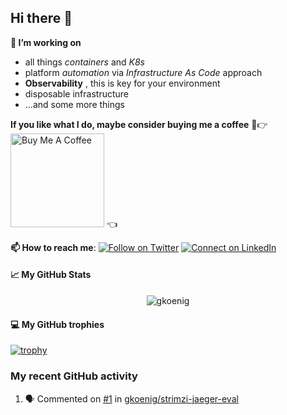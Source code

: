 ## Hi there 👋

<b>  🔭 I’m working on </b>
  - all things _containers_ and _K8s_
  - platform _automation_ via _Infrastructure As Code_ approach
  - **Observability** , this is key for your environment
  - disposable infrastructure
  - ...and some more things

<b>  If you like what I do, maybe consider buying me a coffee</b> 🥺👉
<a href="https://www.buymeacoffee.com/gkoenig" target="_blank"><img src="https://cdn.buymeacoffee.com/buttons/v2/default-red.png" alt="Buy Me A Coffee" width="150" ></a> 👈

<b>  📫 How to reach me</b>: [![Follow on Twitter](https://img.shields.io/badge/--twitter?label=Twitter&logo=Twitter&style=social)](https://twitter.com/gerd_koenig) [![Connect on LinkedIn](https://img.shields.io/badge/--linkedin?label=LinkedIn&logo=LinkedIn&style=social)](https://www.linkedin.com/in/gerdkoenig)

<h4>  📈 My GitHub Stats</h4>

<p align="center"> <img src="https://github-readme-stats-gkoenig.vercel.app/api?username=gkoenig&show_icons=true&theme=gotham&count_private=true" alt="gkoenig" />

<h4>  💻 My GitHub trophies </h4> 

[![trophy](https://github-profile-trophy.vercel.app/?username=gkoenig&theme=onedark)](https://github.com/gkoenig/github-profile-trophy)
  
<h3>  My recent GitHub activity</h3>

<!--START_SECTION:activity-->
1. 🗣 Commented on [#1](https://github.com/gkoenig/strimzi-jaeger-eval/issues/1) in [gkoenig/strimzi-jaeger-eval](https://github.com/gkoenig/strimzi-jaeger-eval)
<!--END_SECTION:activity-->
